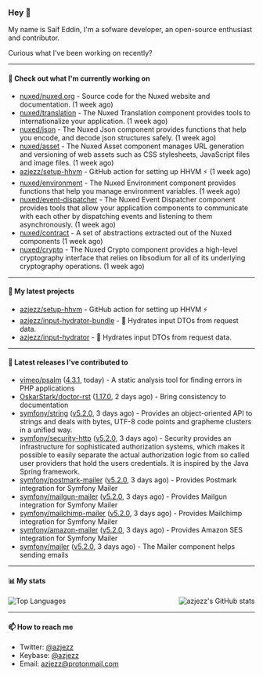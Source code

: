 ### Hey 👋

My name is Saif Eddin, I'm a sofware developer, an open-source enthusiast and contributor.

Curious what I've been working on recently?

---

#### 👷 Check out what I'm currently working on

- [nuxed/nuxed.org](https://github.com/nuxed/nuxed.org) - Source code for the Nuxed website and documentation. (1 week ago)
- [nuxed/translation](https://github.com/nuxed/translation) - The Nuxed Translation component provides tools to internationalize your application.  (1 week ago)
- [nuxed/json](https://github.com/nuxed/json) -  The Nuxed Json component provides functions that help you encode, and decode json structures safely. (1 week ago)
- [nuxed/asset](https://github.com/nuxed/asset) - The Nuxed Asset component manages URL generation and versioning of web assets such as CSS stylesheets, JavaScript files and image files.  (1 week ago)
- [azjezz/setup-hhvm](https://github.com/azjezz/setup-hhvm) - GitHub action for setting up HHVM  ⚡ (1 week ago)
- [nuxed/environment](https://github.com/nuxed/environment) - The Nuxed Environment component provides functions that help you manage environment variables. (1 week ago)
- [nuxed/event-dispatcher](https://github.com/nuxed/event-dispatcher) - The Nuxed Event Dispatcher component provides tools that allow your application components to communicate with each other by dispatching events and listening to them asynchronously. (1 week ago)
- [nuxed/contract](https://github.com/nuxed/contract) - A set of abstractions extracted out of the Nuxed components (1 week ago)
- [nuxed/crypto](https://github.com/nuxed/crypto) - The Nuxed Crypto component provides a high-level cryptography interface that relies on libsodium for all of its underlying cryptography operations. (1 week ago)

---

#### 🌱 My latest projects

- [azjezz/setup-hhvm](https://github.com/azjezz/setup-hhvm) - GitHub action for setting up HHVM  ⚡
- [azjezz/input-hydrator-bundle](https://github.com/azjezz/input-hydrator-bundle) - 🧱 Hydrates input DTOs from request data. 
- [azjezz/input-hydrator](https://github.com/azjezz/input-hydrator) - 🧱 Hydrates input DTOs from request data.

---

#### 🔭 Latest releases I've contributed to

- [vimeo/psalm](https://github.com/vimeo/psalm) ([4.3.1](https://github.com/vimeo/psalm/releases/tag/4.3.1), today) - A static analysis tool for finding errors in PHP applications
- [OskarStark/doctor-rst](https://github.com/OskarStark/doctor-rst) ([1.17.0](https://github.com/OskarStark/doctor-rst/releases/tag/1.17.0), 2 days ago) - Bring consistency to documentation
- [symfony/string](https://github.com/symfony/string) ([v5.2.0](https://github.com/symfony/string/releases/tag/v5.2.0), 3 days ago) - Provides an object-oriented API to strings and deals with bytes, UTF-8 code points and grapheme clusters in a unified way.
- [symfony/security-http](https://github.com/symfony/security-http) ([v5.2.0](https://github.com/symfony/security-http/releases/tag/v5.2.0), 3 days ago) - Security provides an infrastructure for sophisticated authorization systems, which makes it possible to easily separate the actual authorization logic from so called user providers that hold the users credentials. It is inspired by the Java Spring framework.
- [symfony/postmark-mailer](https://github.com/symfony/postmark-mailer) ([v5.2.0](https://github.com/symfony/postmark-mailer/releases/tag/v5.2.0), 3 days ago) - Provides Postmark integration for Symfony Mailer
- [symfony/mailgun-mailer](https://github.com/symfony/mailgun-mailer) ([v5.2.0](https://github.com/symfony/mailgun-mailer/releases/tag/v5.2.0), 3 days ago) - Provides Mailgun integration for Symfony Mailer
- [symfony/mailchimp-mailer](https://github.com/symfony/mailchimp-mailer) ([v5.2.0](https://github.com/symfony/mailchimp-mailer/releases/tag/v5.2.0), 3 days ago) - Provides Mailchimp integration for Symfony Mailer
- [symfony/amazon-mailer](https://github.com/symfony/amazon-mailer) ([v5.2.0](https://github.com/symfony/amazon-mailer/releases/tag/v5.2.0), 3 days ago) - Provides Amazon SES integration for Symfony Mailer
- [symfony/mailer](https://github.com/symfony/mailer) ([v5.2.0](https://github.com/symfony/mailer/releases/tag/v5.2.0), 3 days ago) - The Mailer component helps sending emails

---

#### 📊 My stats

<img align="right" alt="azjezz's GitHub stats" src="https://github-readme-stats.vercel.app/api?username=azjezz&count_private=1&show_icons=true&" />

![Top Languages](https://github-readme-stats.vercel.app/api/top-langs/?username=azjezz)

---

#### 📫 How to reach me

- Twitter: [@azjezz](https://twitter.com/azjezz)
- Keybase: [@azjezz](https://keybase.io/azjezz)
- Email: [azjezz@protonmail.com](mailto://azjezz@protonmail.com)
